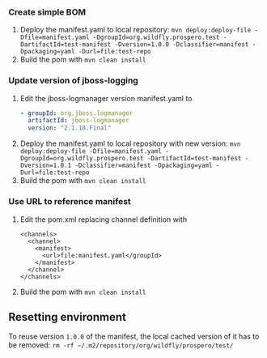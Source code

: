 ### Create simple BOM
1. Deploy the manifest.yaml to local repository:
  `mvn deploy:deploy-file -Dfile=manifest.yaml -DgroupId=org.wildfly.prospero.test -DartifactId=test-manifest -Dversion=1.0.0 -Dclassifier=manifest -Dpackaging=yaml -Durl=file:test-repo`
2. Build the pom with
  `mvn clean install`

### Update version of jboss-logging
1. Edit the jboss-logmanager version manifest.yaml to
   ```yaml
   - groupId: org.jboss.logmanager
     artifactId: jboss-logmanager
     version: "2.1.18.Final"
   ```
2. Deploy the manifest.yaml to local repository with new version:
   `mvn deploy:deploy-file -Dfile=manifest.yaml -DgroupId=org.wildfly.prospero.test -DartifactId=test-manifest -Dversion=1.0.1 -Dclassifier=manifest -Dpackaging=yaml -Durl=file:test-repo`
3. Build the pom with
   `mvn clean install`

### Use URL to reference manifest
1. Edit the pom.xml replacing channel definition with
   ```
   <channels>
     <channel>
       <manifest>
         <url>file:manifest.yaml</groupId>
       </manifest>
     </channel>
   </channels>
   ```
2. Build the pom with
   `mvn clean install`

## Resetting environment
To reuse version `1.0.0` of the manifest, the local cached version of it has to be removed: `rm -rf ~/.m2/repository/org/wildfly/prospero/test/`